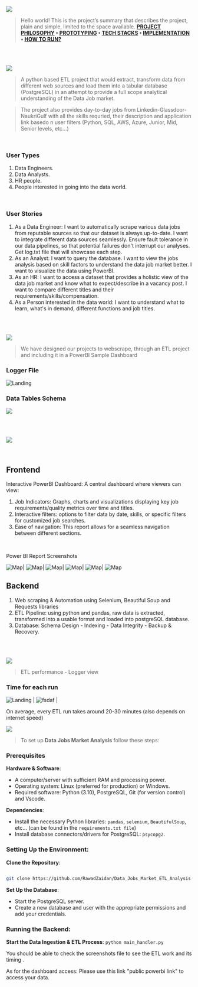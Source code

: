
<img  src="./readme/title1.svg"/>

<div>

> Hello world! This is the project’s summary that describes the project, plain and simple, limited to the space available.
**[PROJECT PHILOSOPHY](#project-philosophy) • [PROTOTYPING](#prototyping) • [TECH STACKS](#stacks) • [IMPLEMENTATION](#demo) • [HOW TO RUN?](#run)**

</div> 
  

<br><br>

<!-- project philosophy -->

<a  name="philosophy" ></a>
<img  src="./readme/title2.svg" id="project-philosophy"/>

> A python based ETL project that would extract, transform data from different web sources and load them into a tabular database (PostgreSQL) in an attempt to provide a full scope analytical understanding of the Data Job market. 

>The project also provides day-to-day jobs from Linkedin-Glassdoor-NaukriGulf with all the skills requried, their description and application link basedo n user filters (Python, SQL, AWS, Azure, Junior, Mid, Senior levels, etc...)
<br>

  

### User Types

 

1. Data Engineers.
2. Data Analysts.
3. HR people.
4. People interested in going into the data world.
  

<br>

  

### User Stories

  
1. As a Data Engineer:
	I want to automatically scrape various data jobs from reputable sources so that our dataset is always up-to-date.
	I want to integrate different data sources seamlessly.
	Ensure fault tolerance in our data pipelines, so that potential failures don't interrupt our analyses.
	Get log.txt file that will showcase each step.
2. As an Analyst:
	I want to query the database.
	I want to view the jobs analysis based on skill factors to understand the data job market better.
	I want to visualize the data using PowerBI.
3. As an HR:
	I want to access a dataset that provides a holistic view of the data job market and know what to expect/describe in a vacancy post.
	I want to compare different titles and their requirements/skills/compensation.
4. As a Person interested in the data world:
	I want to understand what to learn, what's in demand, different functions and job titles.


<br><br>

<!-- Prototyping -->
<img  src="./readme/title3.svg"  id="prototyping"/>

> We have designed our projects to webscrape, through an ETL project and including it in a PowerBI Sample Dashboard 

  

### Logger File

  


 ![Landing](./readme/logger_screenshot.png) 


### Data Tables Schema

<img  src="./readme/DB_Tables.png"  id="prototyping"/>



<br><br>

  

<!-- Tech stacks -->

<a  name="stacks"></a>
<img  src="./readme/title4.svg" id="stacks" />

<br>

## Frontend

Interactive PowerBI Dashboard:
A central dashboard where viewers can view:

1. Job Indicators: Graphs, charts and visualizations displaying key job requirements/quality metrics over time and titles.
2. Interactive filters: options to filter data by date, skills, or specific filters for customized job searches.
3. Ease of navigation: This report allows for a seamless navigation between different sections.
<br>

Power BI Report Screenshots

![Map](readme/pb1.png)| ![Map](readme/pb2.png)| ![Map](readme/pb3.png)| ![Map](readme/pb4.png)| ![Map](readme/pb5.png)| ![Map](readme/pb6.png)

## Backend

1. Web scraping & Automation using Selenium, Beautiful Soup and Requests libraries
2. ETL Pipeline: using python and pandas, raw data is extracted, transformed into a usable format and loaded into postgreSQL database.
3. Database: Schema Design - Indexing - Data Integrity - Backup & Recovery.

<br>

<br>

  

<!-- Implementation -->

<a  name="Demo"  ></a>
<img  src="./readme/title5.svg" id="#demo"/>

> ETL performance - Logger view

  
### Time for each run



 ![Landing](./readme/logger2.png) | ![fsdaf](./readme/logger1.png) |

On average, every ETL run takes around 20-30 minutes (also depends on internet speed)
<!-- How to run -->

<a  name="run"  ></a>
<img  src="./readme/title6.svg" id="run"/>
  

> To set up **Data Jobs Market Analysis** follow these steps:

### Prerequisites


**Hardware & Software**:

-   A computer/server with sufficient RAM and processing power.
-   Operating system: Linux (preferred for production) or Windows.
-   Required software: Python (3.10), PostgreSQL, Git (for version control) and Vscode.
  
  

**Dependencies**:

-   Install the necessary Python libraries: `pandas`, `selenium`, `BeautifulSoup`, etc... (can be found in the `requirements.txt file`)
-   Install database connectors/drivers for PostgreSQL: `psycopg2`.
  

### **Setting Up the Environment**:

**Clone the Repository**:


```sh

git clone https://github.com/RawadZaidan/Data_Jobs_Market_ETL_Analysis.git

```

**Set Up the Database**:

-   Start the PostgreSQL server.
-   Create a new database and user with the appropriate permissions and add your credentials.

### **Running the Backend**:

**Start the Data Ingestion & ETL Process**:
`python main_handler.py`

You should be able to check the screenshots file to see the ETL work and its timing .

As for the dashboard access: Please use this link "public powerbi link" to access your data.
